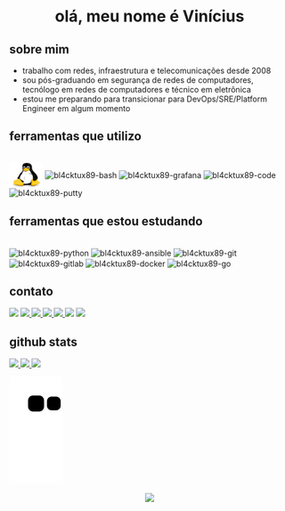 <h1 align="center"> olá, meu nome é Vinícius </h1>

<h2 align="left"> sobre mim </h2>
<ul align="left">
  <li>trabalho com redes, infraestrutura e telecomunicações desde 2008</li>
  <li>sou pós-graduando em segurança de redes de computadores, tecnólogo em redes de computadores e técnico em eletrônica</li>
  <li>estou me preparando para transicionar para DevOps/SRE/Platform Engineer em algum momento</li>
</ul>

<h2 align="left">ferramentas que utilizo</h2>
<div align="left" style="display: inline_block"><br>
  <img align="center" alt="bl4cktux89-linux" height="45" width="60" src="https://github.com/devicons/devicon/blob/master/icons/linux/linux-original.svg">
  <img align="center" alt="bl4cktux89-bash" height="45" width="60" src="https://cdn.jsdelivr.net/gh/devicons/devicon/icons/bash/bash-original.svg">
  <img align="center" alt="bl4cktux89-grafana" height="45" width="60" src="https://cdn.jsdelivr.net/gh/devicons/devicon/icons/grafana/grafana-original.svg" />
  <img align="center" alt="bl4cktux89-code" height="45" width="60" src="https://cdn.jsdelivr.net/gh/devicons/devicon/icons/vscode/vscode-original.svg">
  <img align="center" alt="bl4cktux89-putty" height="45" width="60" src="https://cdn.jsdelivr.net/gh/devicons/devicon/icons/putty/putty-original.svg" />       
</div>

<h2 align="left">ferramentas que estou estudando</h2>
<div align="left" style="display: inline_block"><br>
  <img align="center" alt="bl4cktux89-python" height="45" width="60" src="https://cdn.jsdelivr.net/gh/devicons/devicon/icons/python/python-original.svg">
  <img align="center" alt="bl4cktux89-ansible" height="45" width="60" src="https://cdn.jsdelivr.net/gh/devicons/devicon/icons/ansible/ansible-original.svg" /> 
  <img align="center" alt="bl4cktux89-git" height="45" width="60" src="https://cdn.jsdelivr.net/gh/devicons/devicon/icons/git/git-original.svg">
  <img align="center" alt="bl4cktux89-gitlab" height="45" width="60" src="https://cdn.jsdelivr.net/gh/devicons/devicon/icons/gitlab/gitlab-original.svg" />
  <img align="center" alt="bl4cktux89-docker" height="45" width="60" src="https://cdn.jsdelivr.net/gh/devicons/devicon/icons/docker/docker-original.svg">
  <img align="center" alt="bl4cktux89-go" height="45" width="60" src="https://cdn.jsdelivr.net/gh/devicons/devicon/icons/go/go-original.svg">
</div>

<h2 align="left"> contato </h2>
<div align="left">
  <a href="https://www.linkedin.com/in/vinicius-santana-da-silva" target="_blank"><img src="https://img.shields.io/badge/-LinkedIn-%230077B5?style=for-the-badge&logo=linkedin&logoColor=white" target="_blank"></a>
  <a href="https://t.me/bl4cktux89" target="_blank"><img src="https://img.shields.io/badge/Telegram-2CA5E0?style=for-the-badge&logo=telegram&logoColor=white">
  <a href="https://linktr.ee/bl4cktux89" target="_blank"><img src="https://img.shields.io/badge/linktree-39E09B?style=for-the-badge&logo=linktree&logoColor=white">
  <a href="https://www.twitch.tv/bl4cktux89" target="_blank"><img src="https://img.shields.io/badge/Twitch-9146FF?style=for-the-badge&logo=twitch&logoColor=white">
  <a href="https://www.youtube.com/channel/UCV_Yue-jXFiVJ4pWzeUQmgg" target="_blank"><img src="https://img.shields.io/badge/YouTube-FF0000?style=for-the-badge&logo=youtube&logoColor=white">
  <a href="https://www.instagram.com/bl4cktux89/" target="_blank"><img src="https://img.shields.io/badge/Instagram-E4405F?style=for-the-badge&logo=instagram&logoColor=white" target="_blank"></a>
  <a href="https://www.twitter.com/bl4cktux89/" target="_blank"><img src="https://img.shields.io/badge/Twitter-1DA1F2?style=for-the-badge&logo=twitter&logoColor=white" target="_blank"></a>
</div>  

<h2 align="left"> github stats</h2>
<div align="left">
  <a href="https://github.com/bl4cktux89">
  <img height="160em" src="https://github-readme-stats.vercel.app/api?username=bl4cktux89&show_icons=true&theme=dark&include_all_commits=true&count_private=true"/>
  <img height="160em" src="https://github-readme-stats.vercel.app/api/top-langs/?username=bl4cktux89&layout=compact&langs_count=7&theme=dark"/>
  <img height="160em" src="https://starchart.cc/bl4cktux89/bl4cktux89.svg">

  ![Snake animation](https://github.com/bl4cktux89/bl4cktux89/blob/output/github-contribution-grid-snake.svg)
</div>

<div align="center">
  <img src="http://ForTheBadge.com/images/badges/built-with-love.svg">